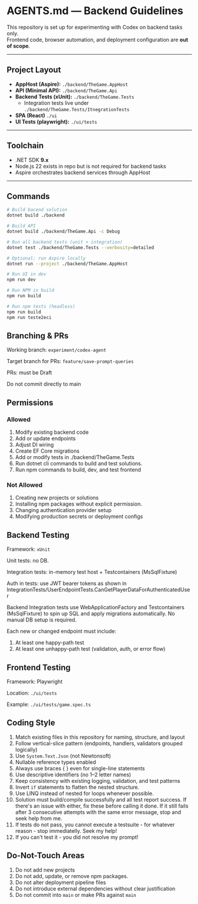 # AGENTS.md — Backend Guidelines

This repository is set up for experimenting with Codex on backend tasks only.  
Frontend code, browser automation, and deployment configuration are **out of scope**.

---

## Project Layout
- **AppHost (Aspire):** `./backend/TheGame.AppHost`
- **API (Minimal API):** `./backend/TheGame.Api`
- **Backend Tests (xUnit):** `./backend/TheGame.Tests`
  - Integration tests live under `./backend/TheGame.Tests/ItnegrationTests`
- **SPA (React)** `./ui`
- **UI Tests (playwright):** `./ui/tests`

---

## Toolchain
- .NET SDK **9.x**
- Node.js 22 exists in repo but is not required for backend tasks
- Aspire orchestrates backend services through AppHost

---

## Commands
```bash
# Build bacend solution
dotnet build ./backend

# Build API
dotnet build ./backend/TheGame.Api -c Debug

# Run all backend tests (unit + integration)
dotnet test ./backend/TheGame.Tests --verbosity=detailed

# Optional: run Aspire locally
dotnet run --project ./backend/TheGame.AppHost

# Run UI in dev
npm run dev

# Run NPM in build
npm run build

# Run npm tests (headless)
npm run build
npm run teste2eci
```

## Branching & PRs

Working branch: `experiment/codex-agent`

Target branch for PRs: `feature/save-prompt-queries`

PRs: must be Draft

Do not commit directly to main

## Permissions

### Allowed

1. Modify existing backend code
1. Add or update endpoints
1. Adjust DI wiring
1. Create EF Core migrations
1. Add or modify tests in ./backend/TheGame.Tests
1. Run dotnet cli commands to build and test solutions.
1. Run npm commands to build, dev, and test frontend

### Not Allowed

1. Creating new projects or solutions
1. Installing npm packages without explicit permission.
1. Changing authentication provider setup
1. Modifying production secrets or deployment configs

## Backend Testing

Framework: `xUnit`

Unit tests: no DB.

Integration tests: in-memory test host + Testcontainers (MsSqlFixture)

Auth in tests: use JWT bearer tokens as shown in
IntegrationTests/UserEndpointTests.CanGetPlayerDataForAuthenticatedUser

Backend Integration tests use WebApplicationFactory<TEntryPoint> and Testcontainers (MsSqlFixture) to spin up SQL and apply migrations automatically. No manual DB setup is required.

Each new or changed endpoint must include:

1. At least one happy-path test
1. At least one unhappy-path test (validation, auth, or error flow)

## Frontend Testing

Framework: Playwright

Location: `./ui/tests`

Example: `./ui/tests/game.spec.ts`

## Coding Style

1. Match existing files in this repository for naming, structure, and layout
1. Follow vertical-slice pattern (endpoints, handlers, validators grouped logically)
1. Use `System.Text.Json` (not Newtonsoft)
1. Nullable reference types enabled
1. Always use braces { } even for single-line statements
1. Use descriptive identifiers (no 1–2 letter names)
1. Keep consistency with existing logging, validation, and test patterns
1. Invert `if` statements to flatten the nested structure.
1. Use LINQ instead of nested for loops whenever possible.
1. Solution must build/compile successfully and all test report success. If there's an issue with either, fix these before calling it done. If it still fails after 3 consecutive attempts with the same error message, stop and seek help from me.
1. If tests do not pass, you cannot execute a testsuite - for whatever reason - stop immediatelly. Seek my help!
1. If you can't test it - you did not resolve my prompt!

## Do-Not-Touch Areas

1. Do not add new projects
1. Do not add, update, or remove npm packages.
1. Do not alter deployment pipeline files
1. Do not introduce external dependencies without clear justification
1. Do not commit into `main` or make PRs against `main`